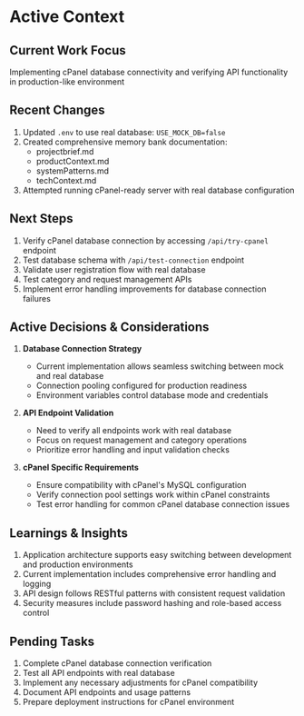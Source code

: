 # Active Context

## Current Work Focus
Implementing cPanel database connectivity and verifying API functionality in production-like environment

## Recent Changes
1. Updated `.env` to use real database: `USE_MOCK_DB=false`
2. Created comprehensive memory bank documentation:
   - projectbrief.md
   - productContext.md
   - systemPatterns.md
   - techContext.md
3. Attempted running cPanel-ready server with real database configuration

## Next Steps
1. Verify cPanel database connection by accessing `/api/try-cpanel` endpoint
2. Test database schema with `/api/test-connection` endpoint
3. Validate user registration flow with real database
4. Test category and request management APIs
5. Implement error handling improvements for database connection failures

## Active Decisions & Considerations
1. **Database Connection Strategy**
   - Current implementation allows seamless switching between mock and real database
   - Connection pooling configured for production readiness
   - Environment variables control database mode and credentials

2. **API Endpoint Validation**
   - Need to verify all endpoints work with real database
   - Focus on request management and category operations
   - Prioritize error handling and input validation checks

3. **cPanel Specific Requirements**
   - Ensure compatibility with cPanel's MySQL configuration
   - Verify connection pool settings work within cPanel constraints
   - Test error handling for common cPanel database connection issues

## Learnings & Insights
1. Application architecture supports easy switching between development and production environments
2. Current implementation includes comprehensive error handling and logging
3. API design follows RESTful patterns with consistent request validation
4. Security measures include password hashing and role-based access control

## Pending Tasks
1. Complete cPanel database connection verification
2. Test all API endpoints with real database
3. Implement any necessary adjustments for cPanel compatibility
4. Document API endpoints and usage patterns
5. Prepare deployment instructions for cPanel environment
